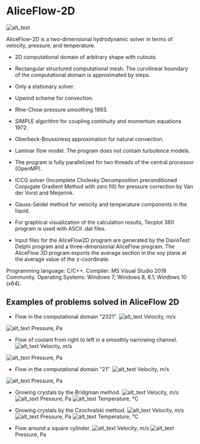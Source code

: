  # AliceFlow-2D

![alt_text](https://raw.githubusercontent.com/kirill7785/AliceFlow-2D/main/pic/AliceFlow2D%20Навье%20Стокс_.bmp)

AliceFlow-2D is a two-dimensional hydrodynamic solver in terms of velocity, pressure, and temperature.

* 2D computational domain of arbitrary shape with cutouts.

* Rectangular structured computational mesh. The curvilinear boundary of the computational domain is approximated by steps.

* Only a stationary solver.

* Upwind scheme for convection.

* Rhie-Chow pressure smoothing 1983.

* SIMPLE algorithm for coupling continuity and momentum equations 1972.

* Oberbeck-Boussinesq approximation for natural convection.

* Laminar flow model. The program does not contain turbulence models.

* The program is fully parallelized for two threads of the central processor (OpenMP).

* ICCG solver (Incomplete Cholesky Decomposition preconditioned Conjugate Gradient Method with zero fill) for pressure correction by Van der Vorst and Meijerink.

* Gauss-Seidel method for velocity and temperature components in the liquid.

* For graphical visualization of the calculation results, Tecplot 360 program is used with ASCII .dat files.

* Input files for the AliceFlow2D program are generated by the DavisTest Delphi program and a three-dimensional AliceFlow program.
The AliceFlow 3D program exports the average section in the xoy plane at the average value of the z-coordinate.

Programming language: C/C++. Compiler: MS Visual Studio 2019 Community.
Operating Systems: Windows 7; Windows 8, 8.1; Windows 10 (x64).

## Examples of problems solved in AliceFlow 2D
* Flow in the computational domain "2021".
![alt_text](https://github.com/kirill7785/AliceFlow-2D/blob/main/pic/Скорость%202021.jpg)
Velocity, m/s

![alt_text](https://github.com/kirill7785/AliceFlow-2D/blob/main/pic/Давление%202021.jpg)
Pressure, Pa

* Flow of coolant from right to left in a smoothly narrowing channel.
![alt_text](https://raw.githubusercontent.com/kirill7785/AliceFlow-2D/main/pic/Скорость%20в%20сужающемся%20канале.bmp)
Velocity, m/s

![alt_text](https://raw.githubusercontent.com/kirill7785/AliceFlow-2D/main/pic/Давление%20в%20сужающемся%20канале.bmp)
Pressure, Pa

* Flow in the computational domain "21".
![alt_text](https://raw.githubusercontent.com/kirill7785/AliceFlow-2D/main/pic/змеевик%20скорость.bmp)
Velocity, m/s

![alt_text](https://raw.githubusercontent.com/kirill7785/AliceFlow-2D/main/pic/змеевик%20Давление.bmp)
Pressure, Pa

* Growing crystals by the Bridgman method.
![alt_text](https://raw.githubusercontent.com/kirill7785/AliceFlow-2D/main/pic/Скорость%20Бриджмен%202.bmp)
Velocity, m/s
![alt_text](https://raw.githubusercontent.com/kirill7785/AliceFlow-2D/main/pic/Давление%20Бриджмен%202.bmp)
Pressure, Pa
![alt_text](https://raw.githubusercontent.com/kirill7785/AliceFlow-2D/main/pic/Температура%20Бриджмен%202.bmp)
Temperature, °C

* Growing crystals by the Czochralski method.
![alt_text](https://raw.githubusercontent.com/kirill7785/AliceFlow-2D/main/pic/Скорость%20Чохральский.bmp)
Velocity, m/s
![alt_text](https://raw.githubusercontent.com/kirill7785/AliceFlow-2D/main/pic/Давление%20Чохральский.bmp)
Pressure, Pa
![alt_text](https://raw.githubusercontent.com/kirill7785/AliceFlow-2D/main/pic/Температура%20%20Чохральский.bmp)
Temperature, °C

* Flow around a square cylinder.
![alt_text](https://raw.githubusercontent.com/kirill7785/AliceFlow-2D/main/pic/Квадратный%20цилиндр%20RCh%200_0005.bmp)
Velocity, m/s
![alt_text](https://raw.githubusercontent.com/kirill7785/AliceFlow-2D/main/pic/Давление%20обтекание%20квадрата.bmp)
Pressure, Pa

